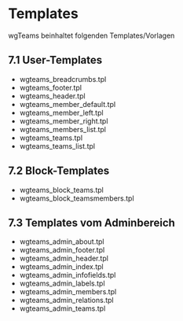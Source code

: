 # Templates

wgTeams beinhaltet folgenden Templates/Vorlagen

## 7.1 User-Templates

* wgteams\_breadcrumbs.tpl
* wgteams\_footer.tpl
* wgteams\_header.tpl
* wgteams\_member\_default.tpl
* wgteams\_member\_left.tpl
* wgteams\_member\_right.tpl
* wgteams\_members\_list.tpl
* wgteams\_teams.tpl
* wgteams\_teams\_list.tpl

## 7.2 Block-Templates

* wgteams\_block\_teams.tpl
* wgteams\_block\_teamsmembers.tpl

## 7.3 Templates vom Adminbereich

* wgteams\_admin\_about.tpl
* wgteams\_admin\_footer.tpl
* wgteams\_admin\_header.tpl
* wgteams\_admin\_index.tpl
* wgteams\_admin\_infofields.tpl
* wgteams\_admin\_labels.tpl
* wgteams\_admin\_members.tpl
* wgteams\_admin\_relations.tpl
* wgteams\_admin\_teams.tpl

